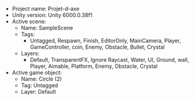 <!-- UNITY CODE ASSIST INSTRUCTIONS START -->
- Project name: Projet-d-axe
- Unity version: Unity 6000.0.38f1
- Active scene:
  - Name: SampleScene
  - Tags:
    - Untagged, Respawn, Finish, EditorOnly, MainCamera, Player, GameController, coin, Enemy, Obstacle, Bullet, Crystal
  - Layers:
    - Default, TransparentFX, Ignore Raycast, Water, UI, Ground, wall, Player, Aimable, Platform, Enemy, Obstacle, Crystal
- Active game object:
  - Name: Circle (2)
  - Tag: Untagged
  - Layer: Default
<!-- UNITY CODE ASSIST INSTRUCTIONS END -->
